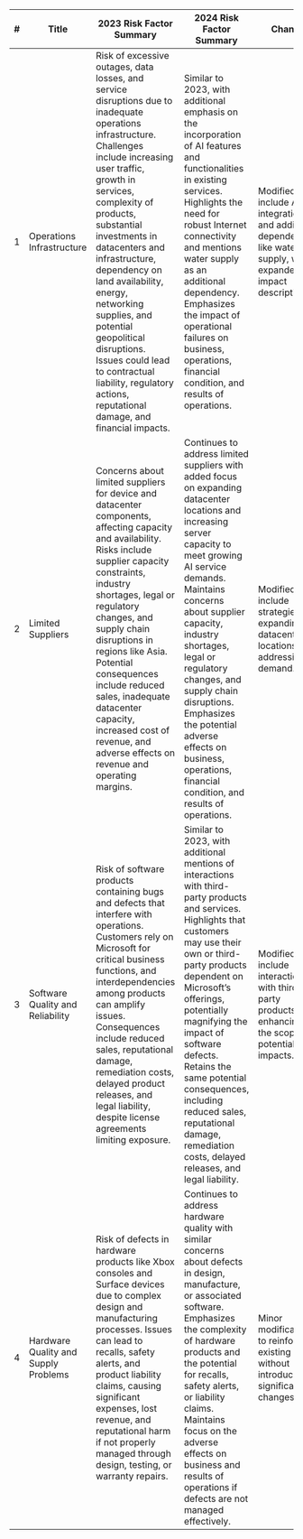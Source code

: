 | # | Title                            | 2023 Risk Factor Summary                                                                                                                                                                                                                                                                            | 2024 Risk Factor Summary                                                                                                                                                                                                                                                                                                                                                                                                                                                                                                                 | Change                                                                                       |
|---|----------------------------------|--------------------------------------------------------------------------------------------------------------------------------------------------------------------------------------------------------------------------------------------------------------------------------------------------------|---------------------------------------------------------------------------------------------------------------------------------------------------------------------------------------------------------------------------------------------------------------------------------------------------------------------------------------------------------------------------------------------------------------------------------------------------------------------------------------------------------------------------------------|----------------------------------------------------------------------------------------------|
| 1 | Operations Infrastructure        | Risk of excessive outages, data losses, and service disruptions due to inadequate operations infrastructure. Challenges include increasing user traffic, growth in services, complexity of products, substantial investments in datacenters and infrastructure, dependency on land availability, energy, networking supplies, and potential geopolitical disruptions. Issues could lead to contractual liability, regulatory actions, reputational damage, and financial impacts.                                           | Similar to 2023, with additional emphasis on the incorporation of AI features and functionalities in existing services. Highlights the need for robust Internet connectivity and mentions water supply as an additional dependency. Emphasizes the impact of operational failures on business, operations, financial condition, and results of operations.                                                                                                                 | Modified to include AI integration and additional dependencies like water supply, with expanded impact description. |
| 2 | Limited Suppliers                 | Concerns about limited suppliers for device and datacenter components, affecting capacity and availability. Risks include supplier capacity constraints, industry shortages, legal or regulatory changes, and supply chain disruptions in regions like Asia. Potential consequences include reduced sales, inadequate datacenter capacity, increased cost of revenue, and adverse effects on revenue and operating margins.                                        | Continues to address limited suppliers with added focus on expanding datacenter locations and increasing server capacity to meet growing AI service demands. Maintains concerns about supplier capacity, industry shortages, legal or regulatory changes, and supply chain disruptions. Emphasizes the potential adverse effects on business, operations, financial condition, and results of operations.                                                                                                         | Modified to include strategies for expanding datacenter locations and addressing AI demand.           |
| 3 | Software Quality and Reliability | Risk of software products containing bugs and defects that interfere with operations. Customers rely on Microsoft for critical business functions, and interdependencies among products can amplify issues. Consequences include reduced sales, reputational damage, remediation costs, delayed product releases, and legal liability, despite license agreements limiting exposure.                | Similar to 2023, with additional mentions of interactions with third-party products and services. Highlights that customers may use their own or third-party products dependent on Microsoft’s offerings, potentially magnifying the impact of software defects. Retains the same potential consequences, including reduced sales, reputational damage, remediation costs, delayed releases, and legal liability.                                                                           | Modified to include interactions with third-party products, enhancing the scope of potential impacts. |
| 4 | Hardware Quality and Supply Problems | Risk of defects in hardware products like Xbox consoles and Surface devices due to complex design and manufacturing processes. Issues can lead to recalls, safety alerts, and product liability claims, causing significant expenses, lost revenue, and reputational harm if not properly managed through design, testing, or warranty repairs.                                         | Continues to address hardware quality with similar concerns about defects in design, manufacture, or associated software. Emphasizes the complexity of hardware products and the potential for recalls, safety alerts, or liability claims. Maintains focus on the adverse effects on business and results of operations if defects are not managed effectively.                                                                                                           | Minor modifications to reinforce existing risks without introducing significant changes.             |